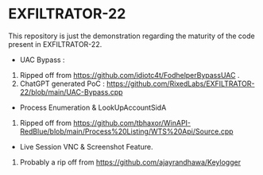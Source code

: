 # EXFILTRATOR-22

This repository is just the demonstration regarding the maturity of the code present in EXFILTRATOR-22. 


*  UAC Bypass :

1. Ripped off from https://github.com/idiotc4t/FodhelperBypassUAC .
2. ChatGPT generated PoC : https://github.com/RixedLabs/EXFILTRATOR-22/blob/main/UAC-Bypass.cpp


* Process Enumeration & LookUpAccountSidA

1. Ripped off from https://github.com/tbhaxor/WinAPI-RedBlue/blob/main/Process%20Listing/WTS%20Api/Source.cpp


* Live Session VNC & Screenshot Feature.

1. Probably a rip off from https://github.com/ajayrandhawa/Keylogger
